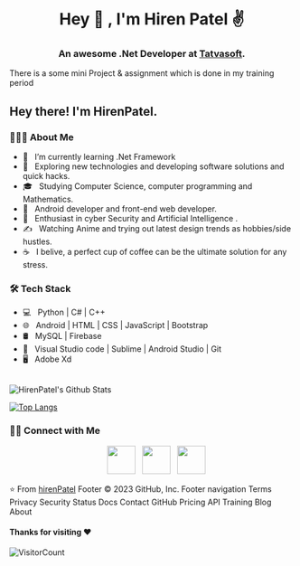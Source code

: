 <h1 align="center"> Hey 👋 , I'm Hiren Patel ✌️ </h1>

<h3 align="center">
    An awesome .Net Developer at <a href="https://www.tatvasoft.com/">Tatvasoft</a>.  
</h3>

There is a some mini Project & assignment which is done in my training period 


<h2> Hey there! I'm HirenPatel. </h2>
<!-- <img align="right" alt="GIF" src="https://raw.githubusercontent.com/devSouvik/devSouvik/master/gif3.gif" width="500"/> -->


<h3> 👨🏻‍💻 About Me </h3>

- 🔭 &nbsp; I’m currently learning .Net Framework
- 🤔 &nbsp; Exploring new technologies and developing software solutions and quick hacks.
- 🎓 &nbsp; Studying Computer Science, computer programming and Mathematics.
- 💼 &nbsp; Android developer and front-end web developer.
- 🌱 &nbsp; Enthusiast in cyber Security and Artificial Intelligence .
- ✍️ &nbsp; Watching Anime and trying out latest design trends as hobbies/side hustles.
- ☕ &nbsp; I belive, a perfect cup of coffee can be the ultimate solution for any stress. 

<h3>🛠 Tech Stack</h3>

- 💻 &nbsp; Python | C# | C++  
- 🌐 &nbsp; Android | HTML | CSS | JavaScript | Bootstrap 
- 🛢 &nbsp; MySQL | Firebase
- 🔧 &nbsp; Visual Studio code | Sublime | Android Studio | Git
- 🖥 &nbsp; Adobe Xd 

<br>


 <img align="center" src="https://github-readme-stats.vercel.app/api?username=HirenPatel15620&include_all_commits=true&count_private=true&show_icons=true&line_height=20&title_color=7A7ADB&icon_color=2234AE&text_color=D3D3D3&bg_color=0,000000,130F40" alt="HirenPatel's Github Stats">
</br>



[![Top Langs](https://github-readme-stats.vercel.app/api/top-langs/?username=HirenPatel15620&layout=compact&text_color=daf7dc&bg_color=151515)](https://github.com/HirenPatel15620/github-readme-stats)

<h3> 🤝🏻 Connect with Me </h3>

<p align="center">
&nbsp; 
<!--     <a href="https://twitter.com/_souvik_guria" target="_blank" rel="noopener noreferrer"><img src="https://img.icons8.com/plasticine/100/000000/twitter.png" width="50" /></a>   -->
&nbsp; <a href="https://instagram.com/h_v__15?igshid=NTA5ZTk1NTc=" target="_blank" rel="noopener noreferrer"><img src="https://img.icons8.com/plasticine/100/000000/instagram-new.png" width="50" /></a>  
&nbsp; <a href="https://www.linkedin.com/in/hiren-patel-388a83236" target="_blank" rel="noopener noreferrer"><img src="https://img.icons8.com/plasticine/100/000000/linkedin.png" width="50" /></a>
&nbsp; <a href="mailto:hirenpatel.ict19@gmail.com" target="_blank" rel="noopener noreferrer"><img src="https://img.icons8.com/plasticine/100/000000/gmail.png"  width="50" /></a>
</p>

⭐️ From [hirenPatel](https://github.com/HirenPatel15620)
Footer
© 2023 GitHub, Inc.
Footer navigation
Terms
Privacy
Security
Status
Docs
Contact GitHub
Pricing
API
Training
Blog
About

#### Thanks for visiting :heart:
![VisitorCount](https://profile-counter.glitch.me/HirenPatel15620/count.svg)
